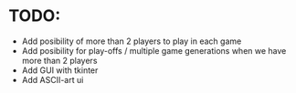 # TODO:

- Add posibility of more than 2 players to play in each game
- Add posibility for play-offs / multiple game generations when we have more than 2 players
- Add GUI with tkinter
- Add ASCII-art ui
